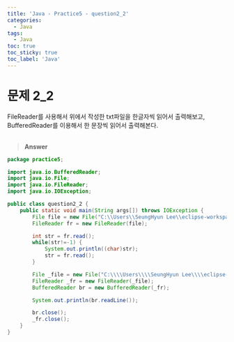 ```yaml
---
title: 'Java - Practice5 - question2_2'
categories:
  - Java
tags:
  - Java
toc: true
toc_sticky: true
toc_label: 'Java'
---
```


# 문제 2_2

FileReader를 사용해서 위에서 작성한 txt파일을 한글자씩 읽어서 출력해보고, BufferedReader를 이용해서 한 문장씩 읽어서 출력해본다.  
<br>

> **Answer**

```java
package practice5;

import java.io.BufferedReader;
import java.io.File;
import java.io.FileReader;
import java.io.IOException;

public class question2_2 {
	public static void main(String args[]) throws IOException {
		File file = new File("C:\\Users\\SeungHyun Lee\\eclipse-workspace\\Practice5\\test2_1.txt");
		FileReader fr = new FileReader(file);

		int str = fr.read();
		while(str!=-1) {
			System.out.println((char)str);
			str = fr.read();
		}

		File _file = new File("C:\\\\Users\\\\SeungHyun Lee\\\\eclipse-workspace\\\\Practice5\\\\test2_1.txt");
		FileReader _fr = new FileReader(_file);
		BufferedReader br = new BufferedReader(_fr);

		System.out.println(br.readLine());

		br.close();
		_fr.close();
	}
}

```
